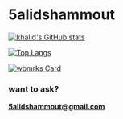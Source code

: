 # 5alidshammout

[![khalid's GitHub stats](https://github-readme-stats.vercel.app/api?username=5alidshammout&theme=yeblu&show_icons=true)](https://github.com/anuraghazra/github-readme-stats)

[![Top Langs](https://github-readme-stats.vercel.app/api/top-langs/?username=5alidshammout&layout=compact&theme=yeblu)](https://github.com/anuraghazra/github-readme-stats)

[![wbmrks Card](https://github-readme-stats.vercel.app/api/pin/?username=wbmrks&repo=wbmrks&theme=yeblu)](https://github.com/WBMRKS/wbmrks.github.io)

### want to ask?
**5alidshammout@gmail.com**
